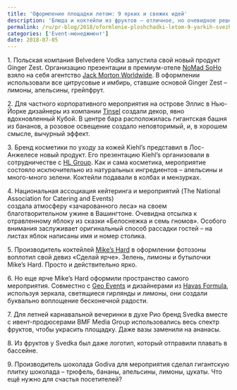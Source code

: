 ```yaml
---
title: 'Оформление площадки летом: 9 ярких и свежих идей'
description: 'Блюда и коктейли из фруктов – отличное, но очевидное решение для летних open-air мероприятий. Просто еда – скучно. Собрали опыт зарубежных оформителей площадок и организаторов мероприятий, где фрукты использовали не по назначению, но совершенно удачно.'
permalink: /ru/pr-blog/2018/oformlenie-ploshchadki-letom-9-yarkih-svezhih-idey
categories: ['Event-менеджмент']
date: 2018-07-05
---
```

<p>1. Польская компания Belvedere Vodka запустила свой новый продукт Ginger Zest. Организацию презентации в премиум-отеле <a href="https://www.thenomadhotel.com/">NoMad SoHo</a> взяло на себя агентство <a href="https://www.jackmorton.com/">Jack Morton Worldwide</a>. В оформлении использовали все цитрусовые и имбирь, ставшие основой Ginger Zest &ndash; лимоны, апельсины, грейпфрут.</p>
<p>2. Для частного корпоративного мероприятия на острове Эллис в Нью-Йорке дизайнеры из компании <a href="https://tinseldesign.com/">Tinsel</a> создали декор, явно вдохновленный Кубой. В центре бара расположилась гигантская башня из бананов, а розовое освещение создало неповторимый, и, в хорошем смысле, вычурный эффект.</p>
<p>3. Бренд косметики по уходу за кожей Kiehl&rsquo;s представил в Лос-Анжелесе новый продукт. Его презентацию Kiehl&rsquo;s организовали в сотрудничестве с <a href="https://www.hlgrp.com/">HL Group</a>. Как и сама косметика, мероприятие состояло исключительно из натуральных ингредиентов &ndash; апельсины и много-много зелени. Коктейли подавали в колбах и мензурках.</p>
<p>4. Национальная ассоциация кейтеринга и мероприятий (The National Association for Catering and Events) создала&nbsp;атмосферу&nbsp;&laquo;зачарованного&nbsp;леса&raquo;&nbsp;на своем благотворительном&nbsp;ужине в Вашингтоне. Очевидна отсылка к отравленному яблоку из сказки &laquo;Белоснежка и семь гномов&raquo;. Особого внимания заслуживает оригинальный способ рассадки гостей &ndash; на листах яблок написаны имя и номер столика.</p>
<p>5. Производитель коктейлей <a href="https://www.mikeshard.com/">Mike&rsquo;s Hard</a> в оформлении фотозоны воплотил свой девиз &laquo;Сделай ярче&raquo;. Зелень, лимоны и бутылочки Mike&rsquo;s Hard. Просто и действительно ярко.</p>
<p>6. Но еще ярче Mike&rsquo;s Hard оформили пространство самого мероприятия. Совместно с <a href="https://geoevents.com/">Geo Events</a> и дизайнерами из <a href="https://www.havasformula.com/">Havas Formula</a>, используя зеркала, светящиеся гирлянды и лимоны, они создали буквально воплощение бесконечной радости.</p>
<p>7. Для летней карнавальной вечеринки в духе Рио&nbsp;бренд Svedka вместе с ивент-продюсерами BMF Media Group использовались весь спектр фруктов, чтобы украсить площадку. Даже вазы заменили на ананасы.</p>
<p>8. Из фруктов у Svedka был даже логотип, который отправили плавать в бассейне.</p>
<p>9. Производитель шоколада Godiva для мероприятия сделал гигантскую плитку шоколада &ndash; трюфель, бананы, апельсины, лимоны, цукаты. Что ещё нужно для счастья посетителей? &nbsp;&nbsp;</p>
